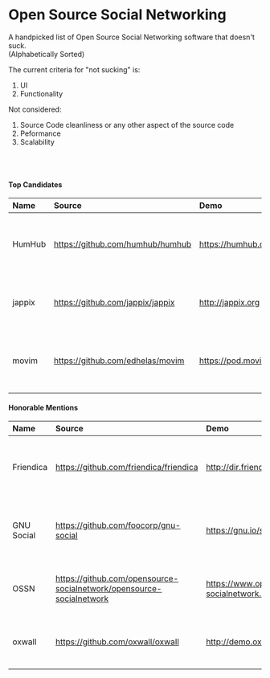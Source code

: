 # Open Source Social Networking
A handpicked list of Open Source Social Networking software that doesn't suck.<br>
(Alphabetically Sorted)

The current criteria for "not sucking" is:

1. UI
2. Functionality

Not considered:

1. Source Code cleanliness or any other aspect of the source code
2. Peformance
3. Scalability
<br>
<br>

#### Top Candidates
| Name |Source| Demo| License|
| :------------- | :------------- |:-------------| :-----|
|HumHub|https://github.com/humhub/humhub|https://humhub.org|GNU Affero General Public License v3|
|jappix|https://github.com/jappix/jappix|http://jappix.org|GNU Affero General Public License| v3
|movim|https://github.com/edhelas/movim|https://pod.movim.eu|GNU Affero General Public License v3|


#### Honorable Mentions
| Name |Source| Demo| License|
| :------------- | :------------- |:-------------| :-----|
|Friendica|https://github.com/friendica/friendica|http://dir.friendica.com/siteinfo|GNU Affero General Public License v3|
|GNU Social|https://github.com/foocorp/gnu-social|https://gnu.io/social/try|GNU Affero General Public License v3|
|OSSN|https://github.com/opensource-socialnetwork/opensource-socialnetwork|https://www.opensource-socialnetwork.org/demo|GNU General Public License v2|
|oxwall|https://github.com/oxwall/oxwall|http://demo.oxwall.org|Common Public Attribution License 1.0|
